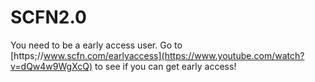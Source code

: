 # SCFN2.0
You need to be a early access user.
Go to [https;//www.scfn.com/earlyaccess](https://www.youtube.com/watch?v=dQw4w9WgXcQ) to see if you can get early access!
